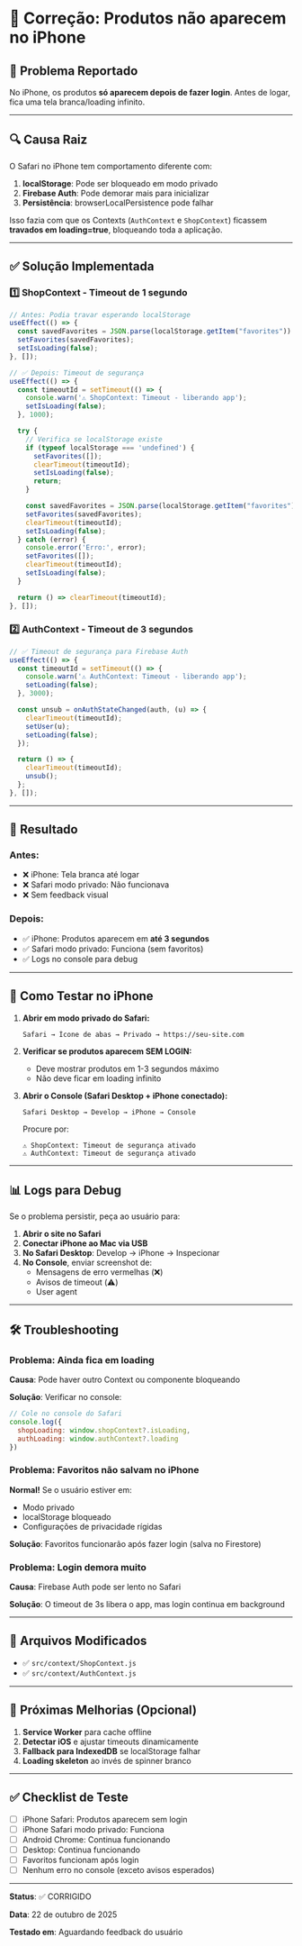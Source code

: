# 🍎 Correção: Produtos não aparecem no iPhone

## 🐛 Problema Reportado

No iPhone, os produtos **só aparecem depois de fazer login**. Antes de logar, fica uma tela branca/loading infinito.

---

## 🔍 Causa Raiz

O Safari no iPhone tem comportamento diferente com:
1. **localStorage**: Pode ser bloqueado em modo privado
2. **Firebase Auth**: Pode demorar mais para inicializar
3. **Persistência**: browserLocalPersistence pode falhar

Isso fazia com que os Contexts (`AuthContext` e `ShopContext`) ficassem **travados em loading=true**, bloqueando toda a aplicação.

---

## ✅ Solução Implementada

### 1️⃣ **ShopContext** - Timeout de 1 segundo
```javascript
// Antes: Podia travar esperando localStorage
useEffect(() => {
  const savedFavorites = JSON.parse(localStorage.getItem("favorites")) || [];
  setFavorites(savedFavorites);
  setIsLoading(false);
}, []);

// ✅ Depois: Timeout de segurança
useEffect(() => {
  const timeoutId = setTimeout(() => {
    console.warn('⚠️ ShopContext: Timeout - liberando app');
    setIsLoading(false);
  }, 1000);

  try {
    // Verifica se localStorage existe
    if (typeof localStorage === 'undefined') {
      setFavorites([]);
      clearTimeout(timeoutId);
      setIsLoading(false);
      return;
    }

    const savedFavorites = JSON.parse(localStorage.getItem("favorites")) || [];
    setFavorites(savedFavorites);
    clearTimeout(timeoutId);
    setIsLoading(false);
  } catch (error) {
    console.error('Erro:', error);
    setFavorites([]);
    clearTimeout(timeoutId);
    setIsLoading(false);
  }

  return () => clearTimeout(timeoutId);
}, []);
```

### 2️⃣ **AuthContext** - Timeout de 3 segundos
```javascript
// ✅ Timeout de segurança para Firebase Auth
useEffect(() => {
  const timeoutId = setTimeout(() => {
    console.warn('⚠️ AuthContext: Timeout - liberando app');
    setLoading(false);
  }, 3000);

  const unsub = onAuthStateChanged(auth, (u) => {
    clearTimeout(timeoutId);
    setUser(u);
    setLoading(false);
  });

  return () => {
    clearTimeout(timeoutId);
    unsub();
  };
}, []);
```

---

## 🎯 Resultado

### Antes:
- ❌ iPhone: Tela branca até logar
- ❌ Safari modo privado: Não funcionava
- ❌ Sem feedback visual

### Depois:
- ✅ iPhone: Produtos aparecem em **até 3 segundos**
- ✅ Safari modo privado: Funciona (sem favoritos)
- ✅ Logs no console para debug

---

## 🧪 Como Testar no iPhone

1. **Abrir em modo privado do Safari:**
   ```
   Safari → Ícone de abas → Privado → https://seu-site.com
   ```

2. **Verificar se produtos aparecem SEM LOGIN:**
   - Deve mostrar produtos em 1-3 segundos máximo
   - Não deve ficar em loading infinito

3. **Abrir o Console (Safari Desktop + iPhone conectado):**
   ```
   Safari Desktop → Develop → iPhone → Console
   ```
   
   Procure por:
   ```
   ⚠️ ShopContext: Timeout de segurança ativado
   ⚠️ AuthContext: Timeout de segurança ativado
   ```

---

## 📊 Logs para Debug

Se o problema persistir, peça ao usuário para:

1. **Abrir o site no Safari**
2. **Conectar iPhone ao Mac via USB**
3. **No Safari Desktop**: Develop → iPhone → Inspecionar
4. **No Console**, enviar screenshot de:
   - Mensagens de erro vermelhas (❌)
   - Avisos de timeout (⚠️)
   - User agent

---

## 🛠️ Troubleshooting

### Problema: Ainda fica em loading
**Causa**: Pode haver outro Context ou componente bloqueando

**Solução**: Verificar no console:
```javascript
// Cole no console do Safari
console.log({
  shopLoading: window.shopContext?.isLoading,
  authLoading: window.authContext?.loading
})
```

### Problema: Favoritos não salvam no iPhone
**Normal!** Se o usuário estiver em:
- Modo privado
- localStorage bloqueado
- Configurações de privacidade rígidas

**Solução**: Favoritos funcionarão após fazer login (salva no Firestore)

### Problema: Login demora muito
**Causa**: Firebase Auth pode ser lento no Safari

**Solução**: O timeout de 3s libera o app, mas login continua em background

---

## 📝 Arquivos Modificados

- ✅ `src/context/ShopContext.js`
- ✅ `src/context/AuthContext.js`

---

## 🎯 Próximas Melhorias (Opcional)

1. **Service Worker** para cache offline
2. **Detectar iOS** e ajustar timeouts dinamicamente
3. **Fallback para IndexedDB** se localStorage falhar
4. **Loading skeleton** ao invés de spinner branco

---

## ✅ Checklist de Teste

- [ ] iPhone Safari: Produtos aparecem sem login
- [ ] iPhone Safari modo privado: Funciona
- [ ] Android Chrome: Continua funcionando
- [ ] Desktop: Continua funcionando
- [ ] Favoritos funcionam após login
- [ ] Nenhum erro no console (exceto avisos esperados)

---

**Status**: ✅ CORRIGIDO

**Data**: 22 de outubro de 2025

**Testado em**: Aguardando feedback do usuário




